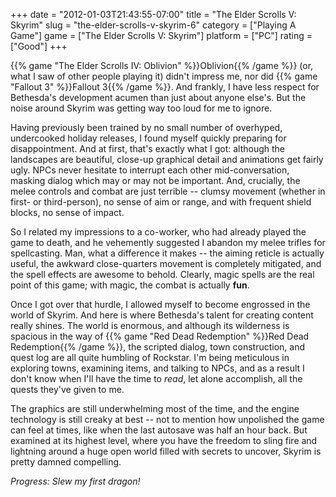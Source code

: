 +++
date = "2012-01-03T21:43:55-07:00"
title = "The Elder Scrolls V: Skyrim"
slug = "the-elder-scrolls-v-skyrim-6"
category = ["Playing A Game"]
game = ["The Elder Scrolls V: Skyrim"]
platform = ["PC"]
rating = ["Good"]
+++

{{% game "The Elder Scrolls IV: Oblivion" %}}Oblivion{{% /game %}} (or, what I saw of other people playing it) didn't impress me, nor did {{% game "Fallout 3" %}}Fallout 3{{% /game %}}.  And frankly, I have less respect for Bethesda's development acumen than just about anyone else's.  But the noise around Skyrim was getting way too loud for me to ignore.

Having previously been trained by no small number of overhyped, undercooked holiday releases, I found myself quickly preparing for disappointment.  And at first, that's exactly what I got: although the landscapes are beautiful, close-up graphical detail and animations get fairly ugly.  NPCs never hesitate to interrupt each other mid-conversation, masking dialog which may or may not be important.  And, crucially, the melee controls and combat are just terrible -- clumsy movement (whether in first- or third-person), no sense of aim or range, and with frequent shield blocks, no sense of impact.

So I related my impressions to a co-worker, who had already played the game to death, and he vehemently suggested I abandon my melee trifles for spellcasting.  Man, what a difference it makes -- the aiming reticle is actually useful, the awkward close-quarters movement is completely mitigated, and the spell effects are awesome to behold.  Clearly, magic spells are the real point of this game; with magic, the combat is actually <b>fun</b>.

Once I got over that hurdle, I allowed myself to become engrossed in the world of Skyrim.  And here is where Bethesda's talent for creating content really shines.  The world is enormous, and although its wilderness is spacious in the way of {{% game "Red Dead Redemption" %}}Red Dead Redemption{{% /game %}}, the scripted dialog, town construction, and quest log are all quite humbling of Rockstar.  I'm being meticulous in exploring towns, examining items, and talking to NPCs, and as a result I don't know when I'll have the time to <i>read</i>, let alone accomplish, all the quests they've given to me.

The graphics are still underwhelming most of the time, and the engine technology is still creaky at best -- not to mention how unpolished the game can feel at times, like when the last autosave was half an hour back.  But examined at its highest level, where you have the freedom to sling fire and lightning around a huge open world filled with secrets to uncover, Skyrim is pretty damned compelling.

<i>Progress: Slew my first dragon!</i>